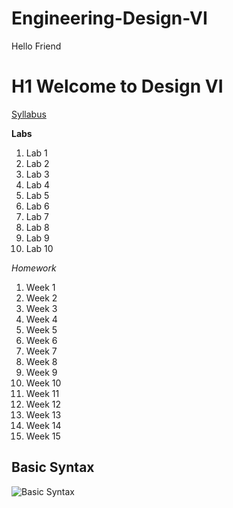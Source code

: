 # Engineering-Design-VI
Hello Friend

# H1 Welcome to Design VI

[Syllabus]([https://www.example.com](https://sit.instructure.com/courses/77142))

**Labs**
1. Lab 1
2. Lab 2
3. Lab 3
4. Lab 4
5. Lab 5
6. Lab 6
7. Lab 7
8. Lab 8
9. Lab 9
10. Lab 10

*Homework*
1. Week 1
2. Week 2
3. Week 3
4. Week 4
5. Week 5
6. Week 6
7. Week 7
8. Week 8
9. Week 9 
10. Week 10
11. Week 11
12. Week 12
13. Week 13
14. Week 14
15. Week 15

**Basic Syntax**
---
![Basic Syntax](https://github.com/user-attachments/assets/b67af6ae-f7bb-4ed9-930e-24effbe08de7)

